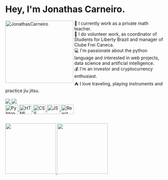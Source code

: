 # Hey, I'm Jonathas Carneiro.

<img align="left" height="197em" width="215em" alt="JonathasCarneiro" src="https://i.giphy.com/media/dWesBcTLavkZuG35MI/giphy.webp">
👔 I currently work as a private math teacher. <br>
💼 I do volunteer work, as coordinator of Students for Liberty Brazil and manager of Clube Frei Caneca. <br>
💻 I'm passionate about the python language and interested in web projects, data science and artificial intelligence. <br>
💰 I'm an investor and cryptocurrency enthusiast. <br>
⛺ I love traveling, playing instruments and practice jiu jitsu. <br> <br>

<div>
    <a href="https://www.linkedin.com/in/sahtcarneiro" target="_blank"> <img src="https://img.shields.io/badge/LinkedIn-0077B5?style=for-the-badge&logo=linkedin&logoColor=white"> </a>
    <a href="https://www.instagram.com/sahtcarneiro/" target="_blank"> <img src="https://img.shields.io/badge/Instagram-E4405F?style=for-the-badge&logo=instagram&logoColor=white">
</div>
  
<div>
    <img align="center" height="30" width="40" alt="Pyhton" src="https://cdn.jsdelivr.net/gh/devicons/devicon/icons/python/python-original.svg">
    <img align="center" height="30" width="40" alt="HTML" src="https://cdn.jsdelivr.net/gh/devicons/devicon/icons/html5/html5-original.svg">
    <img align="center" height="30" width="40" alt="CSS" src="https://cdn.jsdelivr.net/gh/devicons/devicon/icons/css3/css3-original.svg">
    <img align="center" height="30" width="40" alt="JS" src="https://cdn.jsdelivr.net/gh/devicons/devicon/icons/javascript/javascript-original.svg">
    <img align="center" height="30" width="40" alt="React" src="https://cdn.jsdelivr.net/gh/devicons/devicon/icons/react/react-original.svg">
</div>  

##

<div>
  <a href="https://github.com/sahtcarneiro">
  <img height="160em"  src="https://github-readme-stats.vercel.app/api?username=sahtcarneiro&show_icons=true&theme=vue-dark">
  <img height="160em"  src="https://github-readme-stats.vercel.app/api/top-langs/?username=sahtcarneiro&layout=compact&langs_count=16&theme=vue-dark"
</div>

##

